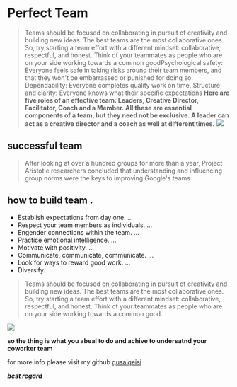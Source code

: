# Perfect Team 
> Teams should be focused on collaborating in pursuit of creativity and building new ideas. The best teams are the most collaborative ones. So, try starting a team effort with a different mindset: collaborative, respectful, and honest. Think of your teammates as people who are on your side working towards a common goodPsychological safety: Everyone feels safe in taking risks around their team members, and that they won't be embarrassed or punished for doing so. Dependability: Everyone completes quality work on time. Structure and clarity: Everyone knows what their specific expectations
 **Here are five roles of an effective team: Leaders, Creative Director, Facilitator, Coach and a Member. All these are essential components of a team, but they need not be exclusive. A leader can act as a creative director and a coach as well at different times.**
  ![](https://www.jobacle.com/wp-content/uploads/2011/06/tw_11.jpg)


  ## successful team 
  > After looking at over a hundred groups for more than a year, Project Aristotle researchers concluded that understanding and influencing group norms were the keys to improving Google's teams


  ## how to build team .

  * Establish expectations from day one. ...
* Respect your team members as individuals. ...
* Engender connections within the team. ...
* Practice emotional intelligence. ...
* Motivate with positivity. ...
* Communicate, communicate, communicate. ...
* Look for ways to reward good work. ...
* Diversify.


> Teams should be focused on collaborating in pursuit of creativity and building new ideas. The best teams are the most collaborative ones. So, try starting a team effort with a different mindset: collaborative, respectful, and honest. Think of your teammates as people who are on your side working towards a common good.


![](https://static01.nyt.com/images/2016/02/28/magazine/28mag-teams1/28mag-teams1-superJumbo.jpg?quality=90&auto=webp)


**so the thing is what you abeal to do and achive to undersatnd your coworker team**



for more info please visit my github
[qusaiqeisi](https://github.com/qusaiqeisi)
 
 ***best regard*** 

